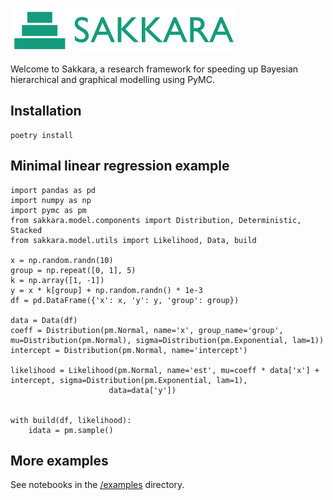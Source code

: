 ![Sakkara logo](logo.png)

Welcome to Sakkara, a research framework for speeding up Bayesian hierarchical and graphical modelling using PyMC.

## Installation

    poetry install

## Minimal linear regression example

    import pandas as pd
    import numpy as np
    import pymc as pm
    from sakkara.model.components import Distribution, Deterministic, Stacked
    from sakkara.model.utils import Likelihood, Data, build
    
    x = np.random.randn(10)
    group = np.repeat([0, 1], 5)
    k = np.array([1, -1])
    y = x * k[group] + np.random.randn() * 1e-3
    df = pd.DataFrame({'x': x, 'y': y, 'group': group})
    
    data = Data(df)
    coeff = Distribution(pm.Normal, name='x', group_name='group', mu=Distribution(pm.Normal), sigma=Distribution(pm.Exponential, lam=1))
    intercept = Distribution(pm.Normal, name='intercept')
    
    likelihood = Likelihood(pm.Normal, name='est', mu=coeff * data['x'] + intercept, sigma=Distribution(pm.Exponential, lam=1),
                          data=data['y'])
    
    
    with build(df, likelihood):
        idata = pm.sample()

## More examples

See notebooks in the [/examples](/examples) directory.